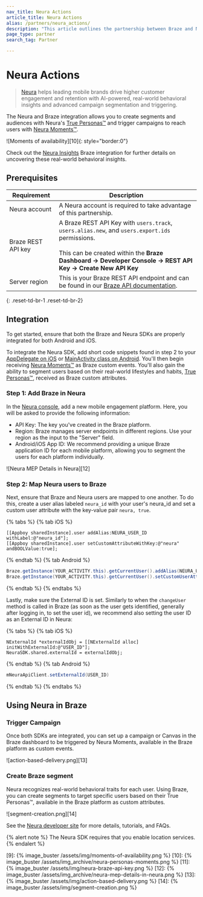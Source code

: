 ```yaml
---
nav_title: Neura Actions
article_title: Neura Actions
alias: /partners/neura_actions/
description: "This article outlines the partnership between Braze and Neura, a behavior intelligence platform, providing mobile brands the tools to drive higher customer engagement and retention."
page_type: partner
search_tag: Partner

---
```


# Neura Actions

> [Neura][1] helps leading mobile brands drive higher customer engagement and retention with AI-powered, real-world behavioral insights and advanced campaign segmentation and triggering.

The Neura and Braze integration allows you to create segments and audiences with Neura's [True Personas™][2] and trigger campaigns to reach users with [Neura Moments™][3].

![Moments of availability][10]{: style="border:0"}

Check out the [Neura Insights][4] Braze integration for further details on uncovering these real-world behavioral insights.

## Prerequisites

| Requirement | Description |
|---|---|
| Neura account | A Neura account is required to take advantage of this partnership. |
| Braze REST API key | A Braze REST API Key with `users.track`, `users.alias.new`, and `users.export.ids` permissions. <br><br> This can be created within the __Braze Dashboard -> Developer Console -> REST API Key -> Create New API Key__ |
| Server region | This is your Braze REST API endpoint and can be found in our [Braze API documentation]({{site.baseurl}}/api/basics/#endpoints). |
{: .reset-td-br-1 .reset-td-br-2}

## Integration

To get started, ensure that both the Braze and Neura SDKs are properly integrated for both Android and iOS. 

To integrate the Neura SDK, add short code snippets found in step 2 to your [AppDelegate on iOS][5] or [MainActivity class on Android][6]. You'll then begin receiving [Neura Moments™][3] as Braze custom events. You'll also gain the ability to segment users based on their real-world lifestyles and habits, [True Personas™][2], received as Braze custom attributes.

### Step 1: Add Braze in Neura

In the [Neura console][7], add a new mobile engagement platform. Here, you will be asked to provide the following information:

- API Key: The key you've created in the Braze platform.
- Region: Braze manages server endpoints in different regions. Use your region as the input to the "Server" field.
- Android/iOS App ID: We recommend providing a unique Braze application ID for each mobile platform, allowing you to segment the users for each platform individually.

![Neura MEP Details in Neura][12]

### Step 2: Map Neura users to Braze

Next, ensure that Braze and Neura users are mapped to one another. To do this, create a user alias labeled `neura_id` with your user's neura_id and set a custom user attribute with the key-value pair `neura, true`.

{% tabs %}
  {% tab iOS %}
```objc
[[Appboy sharedInstance].user addAlias:NEURA_USER_ID withLabel:@"neura_id"];
[[Appboy sharedInstance].user setCustomAttributeWithKey:@"neura" andBOOLValue:true];
```
  {% endtab %}
  {% tab Android %}
```java
Braze.getInstance(YOUR_ACTIVITY.this).getCurrentUser().addAlias(NEURA_USER_ID, "neura_id");
Braze.getInstance(YOUR_ACTIVITY.this).getCurrentUser().setCustomUserAttribute("neura", true);
```
  {% endtab %}
{% endtabs %}

Lastly, make sure the External ID is set. Similarly to when the `changeUser` method is called in Braze (as soon as the user gets identified, generally after logging in, to set the user id), we recommend also setting the user ID as an External ID in Neura:

{% tabs %}
  {% tab iOS %}
```objc
NExternalId *externalIdObj = [[NExternalId alloc] initWithExternalId:@"USER_ID"];
NeuraSDK.shared.externalId = externalIdObj;
```
{% endtab %}
{% tab Android %}
```java
mNeuraApiClient.setExternalId(USER_ID)
```
{% endtab %}
{% endtabs %}

## Using Neura in Braze

### Trigger Campaign 

Once both SDKs are integrated, you can set up a campaign or Canvas in the Braze dashboard to be triggered by Neura Moments, available in the Braze platform as custom events.

![action-based-delivery.png][13]

### Create Braze segment

Neura recognizes real-world behavioral traits for each user. Using Braze, you can create segments to target specific users based on their True Personas™, available in the Braze platform as custom attributes.

![segment-creation.png][14]

See the [Neura developer site][8] for more details, tutorials, and FAQs.

{% alert note %}
The Neura SDK requires that you enable location services.
{% endalert %}

[1]: https://www.theneura.com/
[2]: https://dev.theneura.com/api-reference/persona/?ref=braze
[3]: https://dev.theneura.com/api-reference/situations-and-moments/?ref=braze
[4]: {{site.baseurl}}/partners/insights/behavioral_analytics/neura_insights
[5]: https://dev.theneura.com/tutorials/ios/?ref=braze
[6]: https://dev.theneura.com/tutorials/android/?ref=braze
[7]: https://dev.theneura.com/console/
[8]: https://dev.theneura.com/?ref=braze
[9]: {% image_buster /assets/img/moments-of-availability.png %}
[10]: {% image_buster /assets/img_archive/neura-personas-moments.png %}
[11]: {% image_buster /assets/img/neura-braze-api-key.png %}
[12]: {% image_buster /assets/img_archive/neura-mep-details-in-neura.png %}
[13]: {% image_buster /assets/img/action-based-delivery.png %}
[14]: {% image_buster /assets/img/segment-creation.png %}
